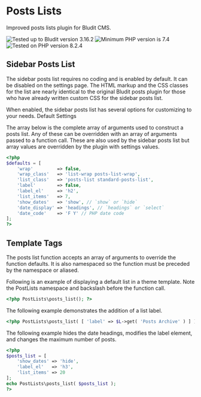 # Posts Lists

Improved posts lists plugin for Bludit CMS.

![Tested up to Bludit version 3.16.2](https://img.shields.io/badge/Bludit-3.16.2-42a5f5.svg?style=flat-square "Tested up to Bludit version 3.16.2")
![Minimum PHP version is 7.4](https://img.shields.io/badge/PHP_Min-7.4-8892bf.svg?style=flat-square "Minimum PHP version is 7.4")
![Tested on PHP version 8.2.4](https://img.shields.io/badge/PHP_Test-8.2.4-8892bf.svg?style=flat-square "Tested on PHP version 8.2.4")

## Sidebar Posts List

The sidebar posts list requires no coding and is enabled by default. It can be disabled on the settings page. The HTML markup and the CSS classes for the list are nearly identical to the original Bludit posts plugin for those who have already written custom CSS for the sidebar posts list.

When enabled, the sidebar posts list has several options for customizing to your needs.
Default Settings

The array below is the complete array of arguments used to construct a posts list. Any of these can be overridden with an array of arguments passed to a function call. These are also used by the sidebar posts list but array values are overridden by the plugin with settings values.

``` php
<?php
$defaults = [
	'wrap'         => false,
	'wrap_class'   => 'list-wrap posts-list-wrap',
	'list_class'   => 'posts-list standard-posts-list',
	'label'        => false,
	'label_el'     => 'h2',
	'list_items'   => 7,
	'show_dates'   => 'show', // `show` or `hide`
	'date_display' => 'headings', // `headings` or `select`
	'date_code'    => 'F Y' // PHP date code
];
?>
```

## Template Tags

The posts list function accepts an array of arguments to override the function defaults. It is also namespaced so the function must be preceded by the namespace or aliased.

Following is an example of displaying a default list in a theme template.
Note the PostLists namespace and backslash before the function call.

``` php
<?php PostLists\posts_list(); ?>
```

The following example demonstrates the addition of a list label.

``` php
<?php PostLists\posts_list( [ 'label' => $L->get( 'Posts Archive' ) ] ); ?>
```

The following example hides the date headings, modifies the label element, and changes the maximum number of posts.

``` php
<?php
$posts_list = [
	'show_dates' => 'hide',
	'label_el'   => 'h3',
	'list_items' => 20
];
echo PostLists\posts_list( $posts_list );
?>
```
